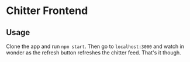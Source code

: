# Chitter Frontend

## Usage

Clone the app and run `npm start`. Then go to `localhost:3000` and watch in wonder as the refresh button refreshes the chitter feed. That's it though.

